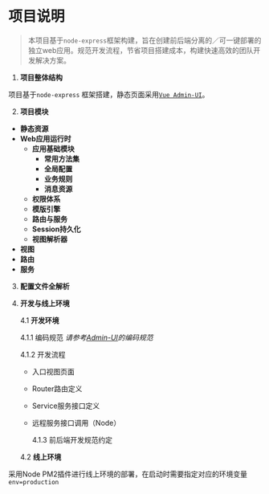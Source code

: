 # 项目说明
> 本项目基于`node-express`框架构建，旨在创建前后端分离的／可一键部署的独立web应用。规范开发流程，节省项目搭建成本，构建快速高效的团队开发解决方案。

1. **项目整体结构**

项目基于`node-express` 框架搭建，静态页面采用[`Vue Admin-UI`](http://wiki.dataengine.com/pages/viewpage.action?pageId=13241520)。

2. **项目模块**
- **静态资源**
- **Web应用运行时**
    - **应用基础模块**
        - **常用方法集**
        - **全局配置**
        - **业务规则**
        - **消息资源**
    - **权限体系**
    - **模版引擎**
    - **路由与服务**
    - **Session持久化**
    - **视图解析器**
- **视图**
- **路由**
- **服务**

3. **配置文件全解析**

4. **开发与线上环境**

    4.1 **开发环境**

      4.1.1 编码规范
      _请参考[Admin-UI](http://wiki.dataengine.com/pages/viewpage.action?pageId=13241520)的编码规范_

      4.1.2 开发流程

    - 入口视图页面

    - Router路由定义
    - Service服务接口定义
    - 远程服务接口调用（Node）

      4.1.3 前后端开发规范约定


    4.2 **线上环境**

采用Node PM2插件进行线上环境的部署，在启动时需要指定对应的环境变量`env=production`
